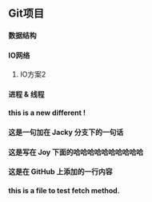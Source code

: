 ## Git项目

#### 数据结构 
#### IO网络 
1) IO方案2
#### 进程 & 线程

#### this is a new different !

#### 这是一句加在 Jacky 分支下的一句话 
#### 这是写在 Joy 下面的哈哈哈哈哈哈哈哈哈哈

#### 这是在 GitHub 上添加的一行内容 

#### this is a file to test fetch method. 
